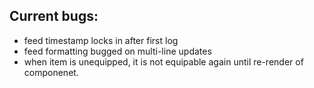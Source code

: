 ## Current bugs:
- feed timestamp locks in after first log
- feed formatting bugged on multi-line updates
- when item is unequipped, it is not equipable again until re-render of componenet.